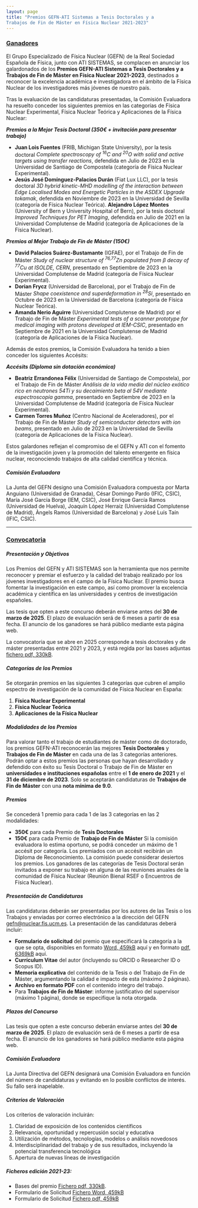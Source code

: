 ```yaml
---
layout: page
title: "Premios GEFN-ATI Sistemas a Tesis Doctorales y a
Trabajos de Fin de Máster en Física Nuclear 2021-2023"
---
```


### <ins>Ganadores</ins>

El Grupo Especializado de Física Nuclear (GEFN) de la Real Sociedad Española de Física, junto con ATI SISTEMAS, se complacen en anunciar los galardonados de los 
**Premios GEFN-ATI Sistemas a Tesis Doctorales y a Trabajos de Fin de Máster en Física Nuclear 2021-2023**, destinados a reconocer la excelencia académica e investigadora en el ámbito de la Física Nuclear 
de los investigadores más jóvenes de nuestro país.

Tras la evaluación de las candidaturas presentadas, la Comisión Evaluadora ha resuelto conceder los siguientes premios en las categorías de Física Nuclear Experimental, Física Nuclear Teórica y Aplicaciones de la Física Nuclear:

***Premios a la Mejor Tesis Doctoral (350€ + invitación para presentar trabajo)***
+ **Juan Lois Fuentes** (FRIB, Michigan State University), por la tesis doctoral *Complete spectroscopy of <sup>16</sup>C and <sup>20</sup>O with solid and active targets using transfer reactions*, defendida en Julio de 2023 en la Universidad de Santiago de Compostela (categoría de Física Nuclear Experimental). 
+ **Jesús José Domínguez-Palacios Durán** (Fiat Lux LLC), por la tesis doctoral *3D hybrid kinetic-MHD modelling of the interaction between Edge Localised Modes and Energetic Particles in the ASDEX Upgrade tokamak*, defendida en Noviembre de 2023 en la Universidad de Sevilla (categoría de Física Nuclear Teórica). 
**Alejandro López Montes** (University of Bern y University Hospital of Bern), por la tesis doctoral *Improved Techniques for PET Imaging*, defendida en Julio de 2021 en la Universidad Complutense de Madrid (categoría de Aplicaciones de la Física Nuclear). 


***Premios al Mejor Trabajo de Fin de Máster (150€)***
+ **David Palacios Suárez-Bustamante** (IGFAE), por el Trabajo de Fin de Máster *Study of nuclear structure of <sup>76,77</sup>Zn populated from β decay of <sup>77</sup>Cu at ISOLDE, CERN*, presentado en Septiembre de 2023 en la Universidad Complutense de Madrid (categoría de Física Nuclear Experimental).
+ **Dorian Frycz** (Universidad de Barcelona),  por el Trabajo de Fin de Máster *Shape coexistence and superdeformation in <sup>28</sup>Si*, presentado en Octubre de 2023 en la Universidad de Barcelona (categoría de Física Nuclear Teórica).
+ **Amanda Nerio Aguirre** (Universidad Complutense de Madrid) por el Trabajo de Fin de Máster *Experimental tests of a scanner prototype for medical imaging with protons developed at IEM-CSIC*, presentado en Septiembre de 2021 en la Universidad Complutense de Madrid (categoría de Aplicaciones de la Física Nuclear).

Además de estos premios, la Comisión Evaluadora ha tenido a bien conceder los siguientes Accésits:

***Accésits (Diploma sin dotación económica)***
+ **Beatriz Errandonea Félix** (Universidad de Santiago de Compostela), por el Trabajo de Fin de Máster *Análisis de la vida media del núcleo exótico rico en neutrones 54Ti y su decaimiento beta al 54V mediante espectroscopía gamma*, presentado en Septiembre de 2023 en la Universidad Complutense de Madrid (categoría de Física Nuclear Experimental).
+ **Carmen Torres Muñoz** (Centro Nacional de Aceleradores), por el Trabajo de Fin de Máster *Study of semiconductor detectors with ion beams*, presentado en Julio de 2023 en la Universidad de Sevilla (categoría de Aplicaciones de la Física Nuclear).

Estos galardones reflejan el compromiso de el GEFN y ATI con el fomento de la investigación joven y la promoción del talento emergente en física nuclear, reconociendo trabajos de alta calidad científica y técnica. 


##### Comisión Evaluadora
La Junta del GEFN designo una Comisión Evaluadora compuesta por Marta Anguiano (Universidad de Granada), César Domingo Pardo (IFIC, CSIC), María José García Borge (IEM, CSIC), 
José Enrique García Ramos (Universidad de Huelva), Joaquín López Herraiz (Universidad Complutense de Madrid), Àngels Ramos (Universidad de Barcelona) y José Luís Taín (IFIC, CSIC). 

---

### <ins>Convocatoria</ins>

##### Presentación y Objetivos

Los Premios del GEFN y ATI SISTEMAS son la herramienta que nos permite reconocer y premiar el esfuerzo 
y la calidad del trabajo realizado por los jóvenes investigadores en el campo de la Física Nuclear. 
El premio busca fomentar la investigación en este campo, así como promover la excelencia académica y científica 
en las universidades y centros de investigación españoles. 

Las tesis que opten a este concurso deberán enviarse antes del **30 de marzo de 2025**. 
El plazo de evaluación será de 6 meses a partir de esa fecha. El anuncio de los ganadores se hará público mediante 
esta página web.

La convocatoria que se abre en 2025 corresponde a tesis doctorales y de máster presentadas entre 
2021 y 2023, y está regida por las bases adjuntas [fichero pdf, 330kB](/premios/2021_23/Bases-Premios-GEFN-ATI-2025_firmadas.pdf).

##### Categorías de los Premios

Se otorgarán premios en las siguientes 3 categorías que cubren el amplio espectro de investigación de la comunidad de Física Nuclear en España:

1. **Física Nuclear Experimental**
2. **Física Nuclear Teórica**
3. **Aplicaciones de la Física Nuclear**


##### Modalidades de los Premios
Para valorar tanto el trabajo de estudiantes de máster como de doctorado, los premios GEFN-ATI 
reconocerán las mejores **Tesis Doctorales** y **Trabajos de Fin de Máster** en cada una de las 3 categorías anteriores. 
Podrán optar a estos premios las personas que hayan desarrollado y defendido con éxito su Tesis Doctoral o Trabajo de 
Fin de Máster en **universidades e instituciones españolas** entre el **1 de enero de 2021** y el **31 de diciembre de 2023**.
Solo se aceptarán candidaturas de **Trabajos de Fin de Máster** con una **nota mínima de 9.0**.

##### Premios
Se concederá 1 premio para cada 1 de las 3 categorías en las 2 modalidades:
- **350€** para cada Premio de **Tesis Doctorales**
- **150€** para cada Premio de **Trabajo de Fin de Máster**
Si la comisión evaluadora lo estima oportuno, se podrá conceder un máximo de 1 accésit por categoría. 
Los premiados con un accésit recibirán un Diploma de Reconocimiento. La comisión puede considerar desiertos los premios.
Los ganadores de las categorías de Tesis Doctoral serán invitados a exponer su trabajo en alguna de las reuniones anuales 
de la comunidad de Física Nuclear (Reunión Bienal RSEF o Encuentros de Física Nuclear). 

##### Presentación de Candidaturas
Las candidaturas deberán ser presentadas por los autores de las Tesis o los Trabajos y enviadas por correo electrónico 
a la dirección del GEFN  <a href="mailto:gefn@nuclear.fis.ucm.es">gefn@nuclear.fis.ucm.es.</a> La presentación de las 
candidaturas deberá incluir:
- **Formulario de solicitud** del premio que especificará la categoría a la que se opta, disponibles en formato 
[Word, 459kB](./2021_23/FORMULARIO-SOLICITUD-GEFN-ATI-2025.docx) 
aquí y en formato 
[pdf, 6369kB](./2021_23/FORMULARIO-SOLICITUD-GEFN-ATI-2025.pdf) 
aquí.
- **Currículum Vitae** del autor (incluyendo su ORCID o Researcher ID o Scopus ID).
- **Memoria explicativa** del contenido de la Tesis o del Trabajo de Fin de Máster, argumentando la calidad e impacto de esta (máximo 2 páginas).
- **Archivo en formato PDF** con el contenido íntegro del trabajo. 
- Para **Trabajos de Fin de Máster**: informe justificativo del supervisor (máximo 1 página), donde se especifique la nota otorgada.

##### Plazos del Concurso
Las tesis que opten a este concurso deberán enviarse antes del **30 de marzo de 2025**. 
El plazo de evaluación será de 6 meses a partir de esa fecha. 
El anuncio de los ganadores se hará público mediante esta página web.


##### Comisión Evaluadora
La Junta Directiva del GEFN designará una Comisión Evaluadora en función del número de candidaturas 
y evitando en lo posible conflictos de interés. Su fallo será inapelable.

##### Criterios de Valoración
Los criterios de valoración incluirán:
1. Claridad de exposición de los contenidos científicos
2. Relevancia, oportunidad y repercusión social y educativa
3. Utilización de métodos, tecnologías, modelos o análisis novedosos
4. Interdisciplinaridad del trabajo y de sus resultados, incluyendo la potencial transferencia tecnológica
5. Apertura de nuevas líneas de investigación

##### Ficheros edición 2021-23:
- Bases del premio [Fichero pdf, 330kB](./2021_23/Bases-Premios-GEFN-ATI-2025_firmadas.pdf).
- Formulario de Solicitud [Fichero Word, 459kB](./2021_23/FORMULARIO-SOLICITUD-GEFN-ATI-2025.docx) 
- Formulario de Solicitud [Fichero pdf, 459kB](./2021_23/FORMULARIO-SOLICITUD-GEFN-ATI-2025.pdf) 
